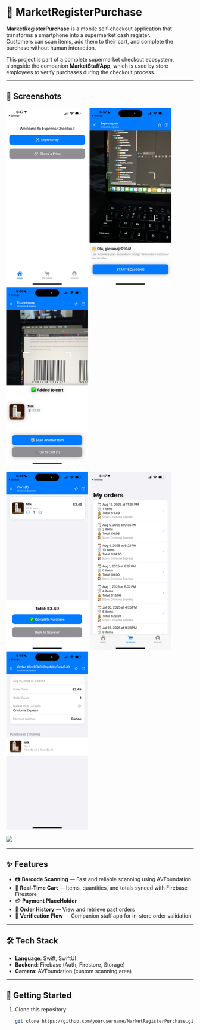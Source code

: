 # 🛒 MarketRegisterPurchase

**MarketRegisterPurchase** is a mobile self-checkout application that transforms a smartphone into a supermarket cash register.  
Customers can scan items, add them to their cart, and complete the purchase without human interaction.  

This project is part of a complete supermarket checkout ecosystem, alongside the companion **MarketStaffApp**, 
which is used by store employees to verify purchases during the checkout process.


---

## 📸 Screenshots

<p float="left">
  <img src="screenshots/home.png" width="220" />
  <img src="screenshots/home_scanner.png" width="220" />
  <img src="screenshots/item_scanned.png" width="220" />
</p>

<p float="left">
  <img src="screenshots/cart.png" width="220" />
  <img src="screenshots/orders.png" width="220" />
  <img src="screenshots/recipt.png" width="220" />
</p>

<p float="left">
  <img src="screenshots/purchased___verification.png" width="220" />
</p>

---

## ✨ Features
- 📷 **Barcode Scanning** — Fast and reliable scanning using AVFoundation  
- 🛒 **Real-Time Cart** — Items, quantities, and totals synced with Firebase Firestore  
- 💳 **Payment PlaceHolder** 
- 📜 **Order History** — View and retrieve past orders  
- 🏪 **Verification Flow** — Companion staff app for in-store order validation  

---

## 🛠 Tech Stack
- **Language**: Swift, SwiftUI  
- **Backend**: Firebase (Auth, Firestore, Storage)  
- **Camera**: AVFoundation (custom scanning area)  

---

## 🚀 Getting Started

1. Clone this repository:
   ```bash
   git clone https://github.com/yourusername/MarketRegisterPurchase.git
